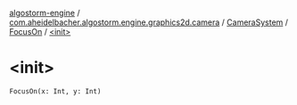 [algostorm-engine](../../../index.md) / [com.aheidelbacher.algostorm.engine.graphics2d.camera](../../index.md) / [CameraSystem](../index.md) / [FocusOn](index.md) / [&lt;init&gt;](.)

# &lt;init&gt;

`FocusOn(x: Int, y: Int)`